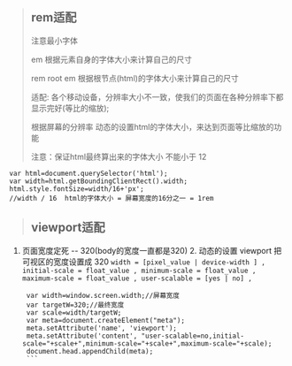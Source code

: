 >## rem适配
> 注意最小字体
>
> em 根据元素自身的字体大小来计算自己的尺寸
>
> rem root em 根据根节点(html)的字体大小来计算自己的尺寸
>
> 适配: 各个移动设备，分辨率大小不一致，使我们的页面在各种分辨率下都显示完好(等比的缩放);
>
> 根据屏幕的分辨率  动态的设置html的字体大小，来达到页面等比缩放的功能
>
> 注意：保证html最终算出来的字体大小 不能小于 12
>
```
var html=document.querySelector('html');
var width=html.getBoundingClientRect().width;
html.style.fontSize=width/16+'px';
//width / 16  html的字体大小 = 屏幕宽度的16分之一 = 1rem 
```
>## viewport适配
1. 页面宽度定死 -- 320(body的宽度一直都是320)
			2. 动态的设置 viewport 把可视区的宽度设置成 320
	        ```
	        width = [pixel_value | device-width ] ,
	        initial-scale = float_value ,
	        minimum-scale = float_value ,
	        maximum-scale = float_value ,
	        user-scalable = [yes | no] ,
	        ```
        
      ```
       var width=window.screen.width;//屏幕宽度
       var targetW=320;//最终宽度
	   var scale=width/targetW;
	   var meta=document.createElement("meta");
	   meta.setAttribute('name', 'viewport');
	   meta.setAttribute('content', "user-scalable=no,initial-scale="+scale+",minimum-scale="+scale+",maximum-scale="+scale);
	   document.head.appendChild(meta);
	   ```


